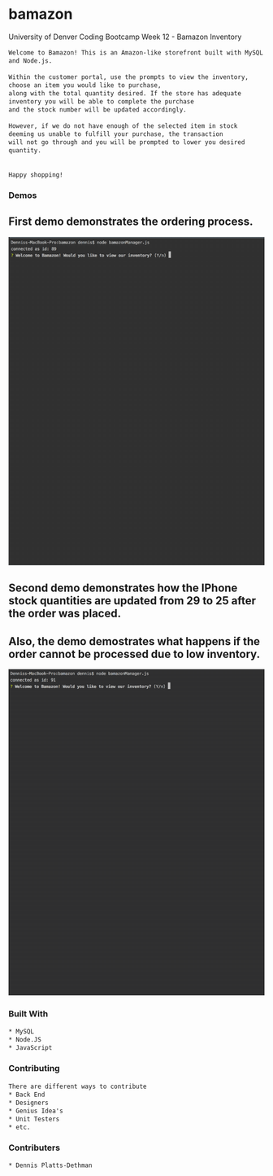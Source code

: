 
# bamazon
University of Denver Coding Bootcamp Week 12 - Bamazon Inventory

 ```
Welcome to Bamazon! This is an Amazon-like storefront built with MySQL and Node.js. 

Within the customer portal, use the prompts to view the inventory, choose an item you would like to purchase,
along with the total quantity desired. If the store has adequate inventory you will be able to complete the purchase
and the stock number will be updated accordingly.

However, if we do not have enough of the selected item in stock deeming us unable to fulfill your purchase, the transaction 
will not go through and you will be prompted to lower you desired quantity. 


Happy shopping!
 ```
### Demos
## First demo demonstrates the ordering process.
![Purchase Demo](img/start.gif)
## Second demo demonstrates how the IPhone stock quantities are updated from 29 to 25 after the order was placed.
## Also, the demo demostrates what happens if the order cannot be processed due to low inventory.  
![Purchase Demo](img/over.gif)


### Built With

```
* MySQL
* Node.JS
* JavaScript

```

### Contributing

```
There are different ways to contribute
* Back End
* Designers
* Genius Idea's
* Unit Testers
* etc.
```

### Contributers

```
* Dennis Platts-Dethman
```

